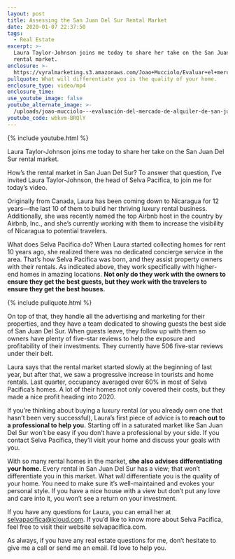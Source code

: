 ```yaml
---
layout: post
title: Assessing the San Juan Del Sur Rental Market
date: 2020-01-07 22:37:50
tags:
  - Real Estate
excerpt: >-
  Laura Taylor-Johnson joins me today to share her take on the San Juan Del Sur
  rental market.
enclosure: >-
  https://vyralmarketing.s3.amazonaws.com/Joao+Mucciolo/Evaluar+el+mercado+de+alquiler+en+San+Juan+del+Sur.mp4
pullquote: What will differentiate you is the quality of your home.
enclosure_type: video/mp4
enclosure_time:
use_youtube_image: false
youtube_alternate_image: >-
  /uploads/joao-mucciolo---evaluación-del-mercado-de-alquiler-de-san-juan-del-sur-youtube.jpg
youtube_code: wbkvm-BRQlY
---
```


{% include youtube.html %}

Laura Taylor-Johnson joins me today to share her take on the San Juan Del Sur rental market.&nbsp;

How’s the rental market in San Juan Del Sur? To answer that question, I’ve invited Laura Taylor-Johnson, the head of Selva Pacifica, to join me for today’s video.&nbsp;

Originally from Canada, Laura has been coming down to Nicaragua for 12 years—the last 10 of them to build her thriving luxury rental business. Additionally, she was recently named the top Airbnb host in the country by Airbnb, Inc., and she’s currently working with them to increase the visibility of Nicaragua to potential travelers.&nbsp;

What does Selva Pacifica do? When Laura started collecting homes for rent 10 years ago, she realized there was no dedicated concierge service in the area. That’s how Selva Pacifica was born, and they assist property owners with their rentals. As indicated above, they work specifically with higher-end homes in amazing locations. **Not only do they work with the owners to ensure they get the best guests, but they work with the travelers to ensure they get the best houses.**

{% include pullquote.html %}

On top of that, they handle all the advertising and marketing for their properties, and they have a team dedicated to showing guests the best side of San Juan Del Sur. When guests leave, they follow up with them so owners have plenty of five-star reviews to help the exposure and profitability of their investments. They currently have 506 five-star reviews under their belt.&nbsp;

Laura says that the rental market started slowly at the beginning of last year, but after that, we saw a progressive increase in tourists and home rentals. Last quarter, occupancy averaged over 60% in most of Selva Pacifica’s homes. A lot of their homes not only covered their costs, but they made a nice profit heading into 2020.&nbsp;

If you’re thinking about buying a luxury rental (or you already own one that hasn’t been very successful), Laura’s first piece of advice is to **reach out to a professional to help you.** Starting off in a saturated market like San Juan Del Sur won’t be easy if you don’t have a professional by your side. If you contact Selva Pacifica, they’ll visit your home and discuss your goals with you.&nbsp;

With so many rental homes in the market, **she also advises differentiating your home.** Every rental in San Juan Del Sur has a view; that won’t differentiate you in this market. What *will* differentiate you is the quality of your home. You need to make sure it’s well-maintained and evokes your personal style. If you have a nice house with a view but don’t put any love and care into it, you won’t see a return on your investment.&nbsp;

If you have any questions for Laura, you can email her at [selvapacifica@icloud.com](mailto:selvapacifica@icloud.com). If you’d like to know more about Selva Pacifica, feel free to visit their website selvapacifica.com.&nbsp;

As always, if you have any real estate questions for me, don’t hesitate to give me a call or send me an email. I’d love to help you.

&nbsp;